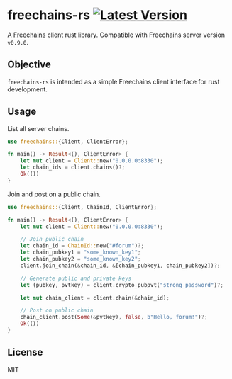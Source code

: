 # freechains-rs [![Latest Version]][crates.io]

[Latest Version]: https://img.shields.io/crates/v/freechains
[crates.io]: https://crates.io/crates/freechains

A [Freechains](https://github.com/Freechains) client rust library.
Compatible with Freechains server version `v0.9.0`.

## Objective

`freechains-rs` is intended as a simple Freechains client interface for rust development.

## Usage

List all server chains.

```rust
use freechains::{Client, ClientError};

fn main() -> Result<(), ClientError> {
    let mut client = Client::new("0.0.0.0:8330");
    let chain_ids = client.chains()?;
    Ok(())
}
```

Join and post on a public chain.

```rust
use freechains::{Client, ChainId, ClientError};

fn main() -> Result<(), ClientError> {
    let mut client = Client::new("0.0.0.0:8330");

    // Join public chain
    let chain_id = ChainId::new("#forum")?;
    let chain_pubkey1 = "some_known_key1";
    let chain_pubkey2 = "some_known_key2";
    client.join_chain(&chain_id, &[chain_pubkey1, chain_pubkey2])?;

    // Generate public and private keys
    let (pubkey, pvtkey) = client.crypto_pubpvt("strong_password")?;

    let mut chain_client = client.chain(&chain_id);

    // Post on public chain
    chain_client.post(Some(&pvtkey), false, b"Hello, forum!")?;
    Ok(())
}
```

## License

MIT
